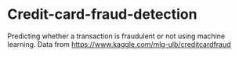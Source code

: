 # Credit-card-fraud-detection
Predicting whether a transaction is fraudulent or not using machine learning. Data from https://www.kaggle.com/mlg-ulb/creditcardfraud
